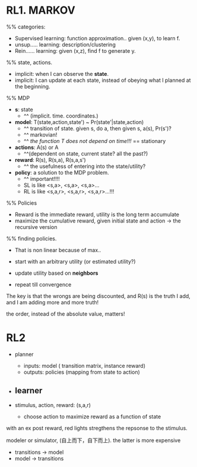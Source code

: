 # RL1. MARKOV

%% categories:
- Supervised learning: function approximation.. given (x,y), to learn f.
- unsup..... learning: description/clustering
- Rein...... learning: given (x,z), find f to generate y.

%% state, actions.
- implicit: when I can observe the **state**.
- implicit: I can update at each state, instead of obeying what I planned at the beginning.

%% MDP
- **s**: state 
  - ^^ (implicit. time. coordinates.)
- **model**: T(state,action,state') ~ Pr(state'|state,action)
  - ^^ transition of state. given s, do a, then given s, a(s), Pr(s')?
  - ^^ markovian!
  - ^^ _the function T does not depend on time!!!_ == stationary
- **actions**: A(s) or A 
  - ^^(dependent on state, current state? all the past?)
- **reward**: R(s), R(s,a), R(s,a,s')
  - ^^ the usefulness of entering into the state/utility?
- **policy**: a solution to the MDP problem.
  - ^^ important!!!! 
  - SL is like <s,a>, <s,a>, <s,a>...
  - RL is like <s,a,r>, <s,a,r>, <s,a,r>...!!! 

%% Policies

- Reward is the immediate reward, utility is the long term accumulate
- maximize the cumulative reward, given initial state and action
-> the recursive version

%% finding policies.

- That is non linear because of max..

- start with an arbitrary utility (or estimated utility?)
- update utility based on **neighbors**
- repeat till convergence

The key is that the wrongs are being discounted, 
and R(s) is the truth I add, and I am adding more and more truth!

the order, instead of the absolute value, matters!


# RL2

- planner
  - inputs: model ( transition matrix, instance reward)
  - outputs: policies (mapping from state to action)
- learner
  - 


- stimulus, action, reward: (s,a,r)
  - choose action to maximize reward as a function of state

with an ex post reward,
red lights stregthens the repsonse to the stimulus.

modeler or simulator, (自上而下，自下而上). the latter is more expensive
- transitions -> model
- model -> transitions

